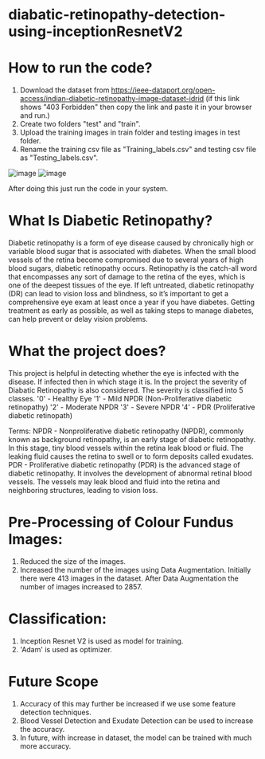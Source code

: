 # diabatic-retinopathy-detection-using-inceptionResnetV2
# How to run the code?
1. Download the dataset from https://ieee-dataport.org/open-access/indian-diabetic-retinopathy-image-dataset-idrid (if this link shows "403 Forbidden" then copy the link and paste it in your browser and run.)
2. Create two folders "test" and "train".
3. Upload the training images in train folder and testing images in test folder.
4. Rename the training csv file as "Training_labels.csv" and testing csv file as "Testing_labels.csv".

![image](https://github.com/anshultomar07/diabatic-retinopathy-detection-using-inceptionResnetV2/assets/108689719/b56bfc89-fbe1-4228-be9d-a0e4f6590da1)
![image](https://github.com/anshultomar07/diabatic-retinopathy-detection-using-inceptionResnetV2/assets/108689719/1e920012-77ac-4a22-9c95-adc589d63cfb)

After doing this just run the code in your system.

# What Is Diabetic Retinopathy?
Diabetic retinopathy is a form of eye disease caused by chronically high or variable blood sugar that is associated with diabetes. When the small blood vessels of the retina become compromised due to several years of high blood sugars, diabetic retinopathy occurs. Retinopathy is the catch-all word that encompasses any sort of damage to the retina of the eyes, which is one of the deepest tissues of the eye.
If left untreated, diabetic retinopathy (DR) can lead to vision loss and blindness, so it’s important to get a comprehensive eye exam at least once a year if you have diabetes. Getting treatment as early as possible, as well as taking steps to manage diabetes, can help prevent or delay vision problems.

# What the project does?
This project is helpful in detecting whether the eye is infected with the disease. If infected then in which stage it is.
In the project the severity of Diabatic Retinopathy is also considered. The severity is classified into 5 classes.
'0' - Healthy Eye
'1' - Mild  NPDR (Non-Proliferative diabetic retinopathy)
'2' - Moderate NPDR
'3' - Severe NPDR
'4' - PDR (Proliferative diabetic retinopath)

Terms:
NPDR - Nonproliferative diabetic retinopathy (NPDR), commonly known as background retinopathy, is an early stage of diabetic retinopathy. In this stage, tiny blood vessels within the retina leak blood or fluid. The leaking fluid causes the retina to swell or to form deposits called exudates.
PDR - Proliferative diabetic retinopathy (PDR) is the advanced stage of diabetic retinopathy. It involves the development of abnormal retinal blood vessels. The vessels may leak blood and fluid into the retina and neighboring structures, leading to vision loss.

# Pre-Processing of Colour Fundus Images:
1. Reduced the size of the images.
2. Increased the number of the images using Data Augmentation. Initially there were 413 images in the dataset. After Data Augmentation the number of images increased to 2857.

# Classification:
1. Inception Resnet V2 is used as model for training.
2. 'Adam' is used as optimizer.

# Future Scope
1. Accuracy of this may further be increased if we use some feature detection techniques.
2. Blood Vessel Detection and Exudate Detection can be used to increase the accuracy.
3. In future, with increase in dataset, the model can be trained with much more accuracy.
